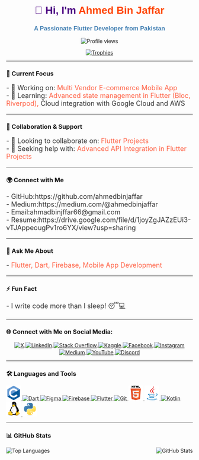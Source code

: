 <h1 align="center" style="color: #4B0082; font-family: 'Arial', sans-serif;">👋 Hi, I'm <span style="color: #FF4500;">Ahmed Bin Jaffar</span></h1>
<h3 align="center" style="color: #4682B4; font-family: 'Arial', sans-serif;">A Passionate Flutter Developer from Pakistan</h3>

<p align="center"> 
  <img src="https://komarev.com/ghpvc/?username=ahmedbinjaffar&label=Profile%20views&color=0e75b6&style=flat" alt="Profile views" /> 
</p>

<p align="center"> 
  <a href="https://github.com/ryo-ma/github-profile-trophy">
    <img src="https://github-profile-trophy.vercel.app/?username=ahmedbinjaffar&theme=flat" alt="Trophies" />
  </a> 
</p>

---

### 🚀 Current Focus
<p style="font-size: 18px; color: #333;">
  - 🔭 Working on: <span style="color: #FF6347;">Multi Vendor E-commerce Mobile App</span><br>
  - 🌱 Learning: <span style="color: #FF6347;">Advanced state management in Flutter (Bloc, Riverpod),</span> Cloud integration with Google Cloud and AWS
</p>

---

### 🤝 Collaboration & Support
<p style="font-size: 18px; color: #333;">
  - 👯 Looking to collaborate on: <span style="color: #FF6347;">Flutter Projects</span><br>
  - 🤝 Seeking help with: <span style="color: #FF6347;">Advanced API Integration in Flutter Projects</span>
</p>

---

### 🌍 Connect with Me
<p style="font-size: 18px; color: #333;">
  - GitHub:https://github.com/ahmedbinjaffar <br>
  - Medium:https://medium.com/@ahmedbinjaffar <br>
  - Email:ahmadbinjffar66@gmail.com <br>
  - Resume:https://drive.google.com/file/d/1joyZgJAZzEUi3-vTJAppeougPv1ro6YX/view?usp=sharing
</p>

---

### 💬 Ask Me About
<p style="font-size: 18px; color: #333;">
  - <span style="color: #FF6347;">Flutter, Dart, Firebase, Mobile App Development</span>
</p>

---

### ⚡ Fun Fact
<p style="font-size: 18px; color: #333;">
  - I write code more than I sleep! 😴💻
</p>

---

### 🌐 Connect with Me on Social Media:
<p align="center">
  <a href="https://x.com/ahmedbinjaffar" target="blank">
    <img align="center" src="https://raw.githubusercontent.com/rahuldkjain/github-profile-readme-generator/master/src/images/icons/Social/twitter.svg" alt="X" height="40" width="40" />
  </a>
  <a href="https://linkedin.com/in/ahmedbinjaffar" target="blank">
    <img align="center" src="https://raw.githubusercontent.com/rahuldkjain/github-profile-readme-generator/master/src/images/icons/Social/linked-in-alt.svg" alt="LinkedIn" height="40" width="40" />
  </a>
  <a href="https://stackoverflow.com/users/19476988" target="blank">
    <img align="center" src="https://raw.githubusercontent.com/rahuldkjain/github-profile-readme-generator/master/src/images/icons/Social/stack-overflow.svg" alt="Stack Overflow" height="40" width="40" />
  </a>
  <a href="https://kaggle.com/ahmedbinjaffar" target="blank">
    <img align="center" src="https://raw.githubusercontent.com/rahuldkjain/github-profile-readme-generator/master/src/images/icons/Social/kaggle.svg" alt="Kaggle" height="40" width="40" />
  </a>
  <a href="https://fb.com/ahmedbinjaffar" target="blank">
    <img align="center" src="https://raw.githubusercontent.com/rahuldkjain/github-profile-readme-generator/master/src/images/icons/Social/facebook.svg" alt="Facebook" height="40" width="40" />
  </a>
  <a href="https://instagram.com/ahmedbinjaffar" target="blank">
    <img align="center" src="https://raw.githubusercontent.com/rahuldkjain/github-profile-readme-generator/master/src/images/icons/Social/instagram.svg" alt="Instagram" height="40" width="40" />
  </a>
  <a href="https://medium.com/@ahmedbinjaffar" target="blank">
    <img align="center" src="https://raw.githubusercontent.com/rahuldkjain/github-profile-readme-generator/master/src/images/icons/Social/medium.svg" alt="Medium" height="40" width="40" />
  </a>
  <a href="https://www.youtube.com/c/ahmed-bin-jaffar" target="blank">
    <img align="center" src="https://raw.githubusercontent.com/rahuldkjain/github-profile-readme-generator/master/src/images/icons/Social/youtube.svg" alt="YouTube" height="40" width="40" />
  </a>
  <a href="https://discord.gg/uWmyGCkd" target="blank">
    <img align="center" src="https://raw.githubusercontent.com/rahuldkjain/github-profile-readme-generator/master/src/images/icons/Social/discord.svg" alt="Discord" height="40" width="40" />
  </a>
</p>

---

### 🛠️ Languages and Tools
<p align="left">
  <a href="https://www.cprogramming.com/" target="_blank" rel="noreferrer">
    <img src="https://raw.githubusercontent.com/devicons/devicon/master/icons/c/c-original.svg" alt="C" width="40" height="40"/> 
  </a> 
  <a href="https://dart.dev" target="_blank" rel="noreferrer"> 
    <img src="https://www.vectorlogo.zone/logos/dartlang/dartlang-icon.svg" alt="Dart" width="40" height="40"/> 
  </a> 
  <a href="https://www.figma.com/" target="_blank" rel="noreferrer"> 
    <img src="https://www.vectorlogo.zone/logos/figma/figma-icon.svg" alt="Figma" width="40" height="40"/> 
  </a> 
  <a href="https://firebase.google.com/" target="_blank" rel="noreferrer"> 
    <img src="https://www.vectorlogo.zone/logos/firebase/firebase-icon.svg" alt="Firebase" width="40" height="40"/> 
  </a> 
  <a href="https://flutter.dev" target="_blank" rel="noreferrer"> 
    <img src="https://www.vectorlogo.zone/logos/flutterio/flutterio-icon.svg" alt="Flutter" width="40" height="40"/> 
  </a> 
  <a href="https://git-scm.com/" target="_blank" rel="noreferrer"> 
    <img src="https://www.vectorlogo.zone/logos/git-scm/git-scm-icon.svg" alt="Git" width="40" height="40"/> 
  </a> 
  <a href="https://www.w3.org/html/" target="_blank" rel="noreferrer"> 
    <img src="https://raw.githubusercontent.com/devicons/devicon/master/icons/html5/html5-original-wordmark.svg" alt="HTML5" width="40" height="40"/> 
  </a> 
  <a href="https://www.java.com" target="_blank" rel="noreferrer"> 
    <img src="https://raw.githubusercontent.com/devicons/devicon/master/icons/java/java-original.svg" alt="Java" width="40" height="40"/> 
  </a> 
  <a href="https://kotlinlang.org" target="_blank" rel="noreferrer"> 
    <img src="https://www.vectorlogo.zone/logos/kotlinlang/kotlinlang-icon.svg" alt="Kotlin" width="40" height="40"/> 
  </a> 
  <a href="https://www.linux.org/" target="_blank" rel="noreferrer"> 
    <img src="https://raw.githubusercontent.com/devicons/devicon/master/icons/linux/linux-original.svg" alt="Linux" width="40" height="40"/> 
  </a> 
  <a href="https://www.python.org" target="_blank" rel="noreferrer"> 
    <img src="https://raw.githubusercontent.com/devicons/devicon/master/icons/python/python-original.svg" alt="Python" width="40" height="40"/> 
  </a> 
</p>

---

### 📊 GitHub Stats
<p align="center">
  <img align="left" src="https://github-readme-stats.vercel.app/api/top-langs?username=ahmedbinjaffar&show_icons=true&locale=en&layout=compact&theme=radical" alt="Top Languages" />
  <img align="right" src="https://github-readme-stats.vercel.app/api?username=ahmedbinjaffar&show_icons=true&locale=en&theme=radical" alt="GitHub Stats" />
</p>
